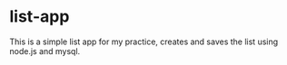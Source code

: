 # list-app
This is a simple list app for my practice, creates and saves the list using node.js and mysql.
